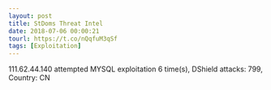 ```yaml
---
layout: post
title: StDoms Threat Intel
date: 2018-07-06 00:00:21
tourl: https://t.co/nQqfuM3qSf
tags: [Exploitation]
---
```

111.62.44.140 attempted MYSQL exploitation 6 time(s), DShield attacks: 799, Country: CN